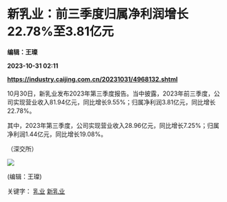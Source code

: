 # 新乳业：前三季度归属净利润增长22.78%至3.81亿元
**编辑：王璨**

**2023-10-31 02:11**

**https://industry.caijing.com.cn/20231031/4968132.shtml**

10月30日，新乳业发布2023年第三季度报告。当中披露，2023年前三季度，公司实现营业收入81.94亿元，同比增长9.55%；归属净利润3.81亿元，同比增长22.78%。

其中，2023年第三季度，公司实现营业收入28.96亿元，同比增长7.25%；归属净利润1.44亿元，同比增长19.08%。

（深交所）

![](https://tx1.cdn.caijing.com.cn/2014-03-27/114048455.jpg)

(编辑：王璨)

关键字： [乳业](https://app.caijing.com.cn/tags.php?tag=%E4%B9%B3%E4%B8%9A "乳业") [新乳业](https://app.caijing.com.cn/tags.php?tag=%E6%96%B0%E4%B9%B3%E4%B8%9A "新乳业")